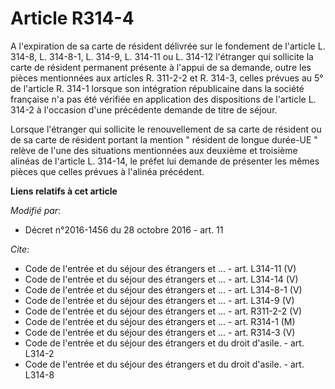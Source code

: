 # Article R314-4

A l'expiration de sa carte de résident délivrée sur le fondement de l'article L. 314-8, L. 314-8-1, L. 314-9, L. 314-11 ou L.
314-12 l'étranger qui sollicite la carte de résident permanent présente à l'appui de sa demande, outre les pièces mentionnées
aux articles R. 311-2-2 et R. 314-3, celles prévues au 5° de l'article R. 314-1 lorsque son intégration républicaine dans la
société française n'a pas été vérifiée en application des dispositions de l'article L. 314-2 à l'occasion d'une précédente
demande de titre de séjour. 

Lorsque l'étranger qui sollicite le renouvellement de sa carte de résident ou de sa carte de résident portant la mention "
résident de longue durée-UE " relève de l'une des situations mentionnées aux deuxième et troisième alinéas de l'article L.
314-14, le préfet lui demande de présenter les mêmes pièces que celles prévues à l'alinéa précédent.

**Liens relatifs à cet article**

_Modifié par_:

  - Décret n°2016-1456 du 28 octobre 2016 - art. 11

_Cite_:

  - Code de l'entrée et du séjour des étrangers et ... - art. L314-11 (V)
  - Code de l'entrée et du séjour des étrangers et ... - art. L314-14 (V)
  - Code de l'entrée et du séjour des étrangers et ... - art. L314-8-1 (V)
  - Code de l'entrée et du séjour des étrangers et ... - art. L314-9 (V)
  - Code de l'entrée et du séjour des étrangers et ... - art. R311-2-2 (V)
  - Code de l'entrée et du séjour des étrangers et ... - art. R314-1 (M)
  - Code de l'entrée et du séjour des étrangers et ... - art. R314-3 (V)
  - Code de l'entrée et du séjour des étrangers et du droit d'asile. - art. L314-2
  - Code de l'entrée et du séjour des étrangers et du droit d'asile. - art. L314-8
